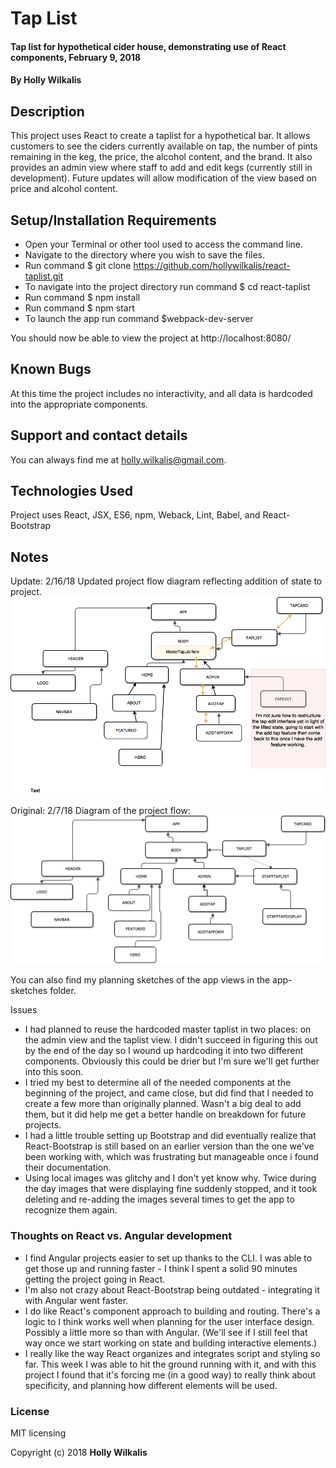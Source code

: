 # Tap List

#### Tap list for hypothetical cider house, demonstrating use of React components, February 9, 2018

#### By Holly Wilkalis

## Description

This project uses React to create a taplist for a hypothetical bar. It allows customers to see the ciders currently available on tap, the number of pints remaining in the keg, the price, the alcohol content, and the brand. It also provides an admin view where staff to add and edit kegs (currently still in development). Future updates will allow modification of the view based on price and alcohol content.

## Setup/Installation Requirements

* Open your Terminal or other tool used to access the command line.
* Navigate to the directory where you wish to save the files.
* Run command $ git clone https://github.com/hollywilkalis/react-taplist.git
* To navigate into the project directory run command $ cd react-taplist
* Run command $ npm install
* Run command $ npm start
* To launch the app run command $webpack-dev-server

You should now be able to view the project at http://localhost:8080/

## Known Bugs

At this time the project includes no interactivity, and all data is hardcoded into the appropriate components.

## Support and contact details

You can always find me at holly.wilkalis@gmail.com.

## Technologies Used

Project uses React, JSX, ES6, npm, Weback, Lint, Babel, and React-Bootstrap

## Notes

Update: 2/16/18
Updated project flow diagram reflecting addition of state to project.
<img src="/app-sketches/App flowchart - revised.png"/>

Original: 2/7/18
Diagram of the project flow:
<img src="/app-sketches/App flowchart.png"/>

You can also find my planning sketches of the app views in the app-sketches folder.

Issues
* I had planned to reuse the hardcoded master taplist in two places: on the admin view and the taplist view. I didn't succeed in figuring this out by the end of the day so I wound up hardcoding it into two different components. Obviously this could be drier but I'm sure we'll get further into this soon.
* I tried my best to determine all of the needed components at the beginning of the project, and came close, but did find that I needed to create a few more than originally planned. Wasn't a big deal to add them, but it did help me get a better handle on breakdown for future projects.
* I had a little trouble setting up Bootstrap and did eventually realize that React-Bootstrap is still based on an earlier version than the one we've been working with, which was frustrating but manageable once i found their documentation.
* Using local images was glitchy and I don't yet know why. Twice during the day images that were displaying fine suddenly stopped, and it took deleting and re-adding the images several times to get the app to recognize them again.

### Thoughts on React vs. Angular development
* I find Angular projects easier to set up thanks to the CLI. I was able to get those up and running faster - I think I spent a solid 90 minutes getting the project going in React.
* I'm also not crazy about React-Bootstrap being outdated - integrating it with Angular went faster.
* I do like React's component approach to building and routing. There's a logic to I think works well when planning for the user interface design. Possibly a little more so than with Angular. (We'll see if I still feel that way once we start working on state and building interactive elements.)
* I really like the way React organizes and integrates script and styling so far. This week I was able to hit the ground running with it, and with this project I found that it's forcing me (in a good way) to really think about specificity, and planning how different elements will be used.

### License

MIT licensing

Copyright (c) 2018 **Holly Wilkalis**
